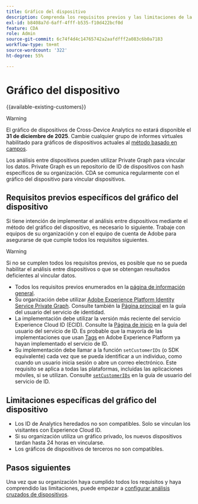 ```yaml
---
title: Gráfico del dispositivo
description: Comprenda los requisitos previos y las limitaciones de la vinculación de datos mediante el gráfico del dispositivo.
exl-id: b8408a7d-6aff-4fff-b535-f10d422bcf0d
feature: CDA
role: Admin
source-git-commit: 6c74f4d4c14765742a2aafdfff2a083c6b0a7183
workflow-type: tm+mt
source-wordcount: '322'
ht-degree: 55%

---
```



# Gráfico del dispositivo

{{available-existing-customers}}

>[!WARNING]
>
>El gráfico de dispositivos de Cross-Device Analytics no estará disponible el **31 de diciembre de 2025**. Cambie cualquier grupo de informes virtuales habilitado para gráficos de dispositivos actuales al [método basado en campos](/help/components/cda/field-based-stitching.md).
>

Los análisis entre dispositivos pueden utilizar Private Graph para vincular los datos. Private Graph es un repositorio de ID de dispositivos con hash específicos de su organización. CDA se comunica regularmente con el gráfico del dispositivo para vincular dispositivos.

## Requisitos previos específicos del gráfico del dispositivo

Si tiene intención de implementar el análisis entre dispositivos mediante el método del gráfico del dispositivo, es necesario lo siguiente. Trabaje con equipos de su organización y con el equipo de cuenta de Adobe para asegurarse de que cumple todos los requisitos siguientes.

>[!WARNING]
>
>Si no se cumplen todos los requisitos previos, es posible que no se pueda habilitar el análisis entre dispositivos o que se obtengan resultados deficientes al vincular datos.
>

* Todos los requisitos previos enumerados en la [página de información general](overview.md).
* Su organización debe utilizar [Adobe Experience Platform Identity Service Private Graph](https://business.adobe.com/es/products/experience-platform/identity-service.html). Consulte también la [Página principal](https://experienceleague.adobe.com/docs/experience-platform/identity/home.html?lang=es) en la guía del usuario del servicio de identidad.
* La implementación debe utilizar la versión más reciente del servicio Experience Cloud ID (ECID). Consulte la [Página de inicio](https://experienceleague.adobe.com/docs/id-service/using/home.html?lang=es) en la guía del usuario del servicio de ID. Es probable que la mayoría de las implementaciones que usan [Tags](https://experienceleague.adobe.com/docs/experience-platform/tags/home.html?lang=es) en Adobe Experience Platform ya hayan implementado el servicio de ID.
* Su implementación debe llamar a la función `setCustomerIDs` (o SDK equivalente) cada vez que se pueda identificar a un individuo, como cuando un usuario inicia sesión o abre un correo electrónico. Este requisito se aplica a todas las plataformas, incluidas las aplicaciones móviles, si se utilizan. Consulte [`setCustomerIDs`](https://experienceleague.adobe.com/docs/id-service/using/id-service-api/methods/setcustomerids.html?lang=es) en la guía de usuario del servicio de ID.

## Limitaciones específicas del gráfico del dispositivo

* Los ID de Analytics heredados no son compatibles. Solo se vinculan los visitantes con Experience Cloud ID.
* Si su organización utiliza un gráfico privado, los nuevos dispositivos tardan hasta 24 horas en vincularse.
* Los gráficos de dispositivos de terceros no son compatibles.

## Pasos siguientes

Una vez que su organización haya cumplido todos los requisitos y haya comprendido las limitaciones, puede empezar a [configurar análisis cruzados de dispositivos](setup.md).
